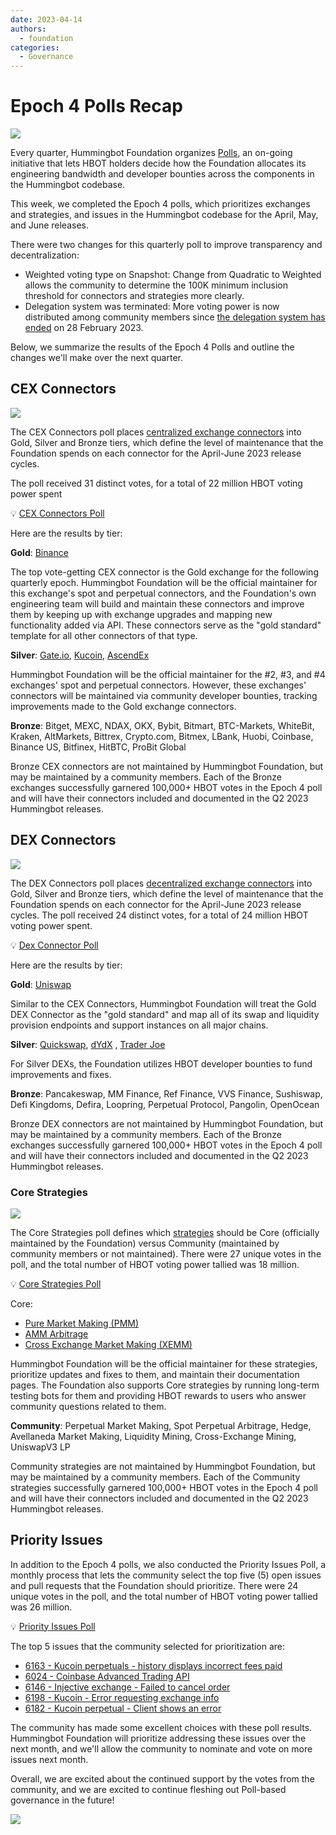 ```yaml
---
date: 2023-04-14
authors:
  - foundation
categories:
  - Governance
---
```


# Epoch 4 Polls Recap

![](cover.jpg)

Every quarter, Hummingbot Foundation organizes [Polls](/governance/polls/), an on-going initiative that lets HBOT holders decide how the Foundation allocates its engineering bandwidth and developer bounties across the components in the Hummingbot codebase.

This week, we completed the Epoch 4 polls, which prioritizes exchanges and strategies, and issues in the Hummingbot codebase for the April, May, and June releases.

<!-- more -->

There were two changes for this quarterly poll to improve transparency and decentralization:

- Weighted voting type on Snapshot: Change from Quadratic to Weighted allows the community to determine the 100K minimum inclusion threshold  for connectors and strategies more clearly.
- Delegation system was terminated: More voting power is now distributed among community members since [the delegation system has ended](../end-of-hbot-delegation/index.md) on 28 February 2023.

Below, we summarize the results of the Epoch 4 Polls and outline the changes we'll make over the next quarter.

## CEX Connectors

![](2.jpg)

The CEX Connectors poll places [centralized exchange connectors](/connectors/) into Gold, Silver and Bronze tiers, which define the level of maintenance that the Foundation spends on each connector for the April-June 2023 release cycles.

The poll received 31 distinct votes, for a total of 22 million HBOT voting power spent

:bulb: [CEX Connectors Poll](https://snapshot.org/?ref=blog.hummingbot.org#/hbot.eth/proposal/0xc130b4466d90ebf68da68b26c1e800678e358f81dc142ae888546e44c227d655)

Here are the results by tier:

**Gold**: [Binance](https://www.binance.com/en)

The top vote-getting CEX connector is the Gold exchange for the following quarterly epoch. Hummingbot Foundation will be the official maintainer for this exchange's spot and perpetual connectors, and the Foundation's own engineering team will build and maintain these connectors and improve them by keeping up with exchange upgrades and mapping new functionality added via API. These connectors serve as the "gold standard" template for all other connectors of that type.

**Silver**: [Gate.io](https://www.gate.io/), [Kucoin](https://www.kucoin.com/), [AscendEx](https://ascendex.com/en/global-digital-asset-platform)

Hummingbot Foundation will be the official maintainer for the #2, #3, and #4 exchanges' spot and perpetual connectors. However, these exchanges' connectors will be maintained via community developer bounties, tracking improvements made to the Gold exchange connectors.

**Bronze**: Bitget, MEXC, NDAX, OKX, Bybit, Bitmart, BTC-Markets, WhiteBit, Kraken, AltMarkets, Bittrex, Crypto.com, Bitmex,  LBank,  Huobi, Coinbase, Binance US,  Bitfinex, HitBTC, ProBit Global

Bronze CEX connectors are not maintained by Hummingbot Foundation, but may be maintained by a community members. Each of the Bronze exchanges successfully garnered 100,000+ HBOT votes in the Epoch 4 poll and will have their connectors included and documented in the Q2 2023 Hummingbot releases.

## DEX Connectors

![](3.jpg)

The DEX Connectors poll places [decentralized exchange connectors](/gateway/connectors/) into Gold, Silver and Bronze tiers, which define the level of maintenance that the Foundation spends on each connector for the April-June 2023 release cycles. The poll received 24 distinct votes, for a total of 24 million HBOT voting power spent.

:bulb: [Dex Connector Poll](https://snapshot.org/?ref=blog.hummingbot.org#/hbot.eth/proposal/0xb4ad7e28f398ff028fa02d5ba15c7eccddd54e4b418877aeab5b3a82f7214e5d)

Here are the results by tier:

**Gold**: [Uniswap](https://uniswap.org/)

Similar to the CEX Connectors, Hummingbot Foundation will treat the Gold DEX Connector as the "gold standard" and map all of its swap and liquidity provision endpoints and support instances on all major chains.

**Silver**: [Quickswap](https://quickswap.exchange/#/), [dYdX](https://dydx.exchange/) , [Trader Joe](https://traderjoexyz.com/avalanche)

For Silver DEXs, the Foundation utilizes HBOT developer bounties to fund improvements and fixes.

**Bronze**: Pancakeswap, MM Finance, Ref Finance, VVS Finance, Sushiswap, Defi Kingdoms, Defira, Loopring, Perpetual Protocol, Pangolin, OpenOcean  

Bronze DEX connectors are not maintained by Hummingbot Foundation, but may be maintained by a community members. Each of the Bronze exchanges successfully garnered 100,000+ HBOT votes in the Epoch 4 poll and will have their connectors included and documented in the Q2 2023 Hummingbot releases.

### Core Strategies

![](./4.jpg)

The Core Strategies poll defines which [strategies](/strategies/) should be Core (officially maintained by the Foundation) versus Community (maintained by community members or not maintained). There were 27 unique votes in the poll, and the total number of HBOT voting power tallied was 18 million.

:bulb: [Core Strategies Poll](https://snapshot.org/?ref=blog.hummingbot.org#/hbot.eth/proposal/0x2f7646e3ad8db1746fc3158cbad8c1b46ee5736465becc5449a4341b2254b2c3)

Core:

- [Pure Market Making (PMM)](/strategies/pure-market-making/)
- [AMM Arbitrage](/strategies/amm-arbitrage/)
- [Cross Exchange Market Making (XEMM)](/strategies/cross-exchange-market-making/)

Hummingbot Foundation will be the official maintainer for these strategies, prioritize updates and fixes to them, and maintain their documentation pages. The Foundation also supports Core strategies by running long-term testing bots for them and providing HBOT rewards to users who answer community questions related to them.

**Community**: Perpetual Market Making, Spot Perpetual Arbitrage, Hedge, Avellaneda Market Making, Liquidity Mining, Cross-Exchange Mining, UniswapV3 LP

Community strategies are not maintained by Hummingbot Foundation, but may be maintained by a community members. Each of the Community strategies successfully garnered 100,000+ HBOT votes in the Epoch 4 poll and will have their connectors included and documented in the Q2 2023 Hummingbot releases.

## Priority Issues

In addition to the Epoch 4 polls, we also conducted the Priority Issues Poll, a monthly process that lets the community select the top five (5) open issues and pull requests that the Foundation should prioritize. There were 24 unique votes in the poll, and the total number of HBOT voting power tallied was 26 million.

:bulb: [Priority Issues Poll](https://snapshot.org/?ref=blog.hummingbot.org#/hbot.eth/proposal/0x885b0ad9b47c645152bfd8a4603b3a8fd3ee07c0082ee5e8770f8368056f8286)

The top 5 issues that the community selected for prioritization are:

- [6163 - Kucoin perpetuals - history displays incorrect fees paid](https://github.com/hummingbot/hummingbot/issues/6163?ref=blog.hummingbot.org)
- [6024 - Coinbase Advanced Trading API](https://github.com/hummingbot/hummingbot/issues/6024?ref=blog.hummingbot.org)
- [6146 - Injective exchange - Failed to cancel order](https://github.com/hummingbot/hummingbot/issues/6146?ref=blog.hummingbot.org)
- [6198 - Kucoin - Error requesting exchange info](https://github.com/hummingbot/hummingbot/issues/6198?ref=blog.hummingbot.org)
- [6182 - Kucoin perpetual - Client shows an error](https://github.com/hummingbot/hummingbot/issues/6182?ref=blog.hummingbot.org)

The community has made some excellent choices with these poll results. Hummingbot Foundation will prioritize addressing these issues over the next month, and we'll allow the community to nominate and vote on more issues next month.

Overall, we are excited about the continued support  by the votes from the community, and we are excited to continue fleshing out Poll-based governance in the future!

![](./closeup-diverse-people-joining-their-hands.jpg)